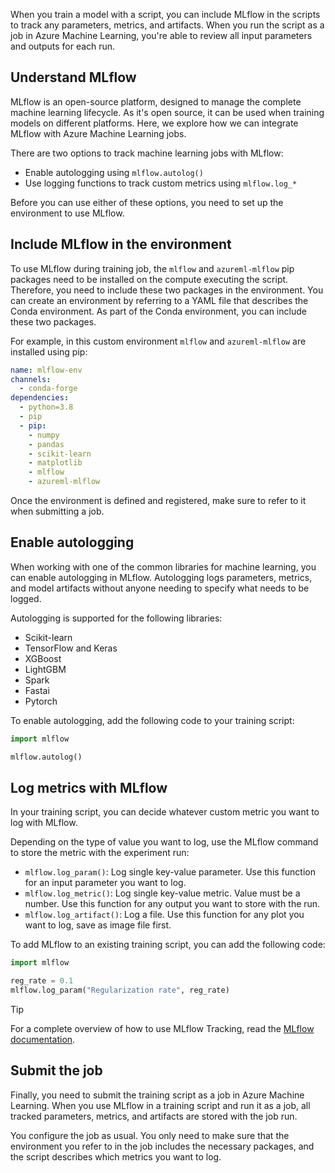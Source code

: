 


When you train a model with a script, you can include MLflow in the scripts to track any parameters, metrics, and artifacts. When you run the script as a job in Azure Machine Learning, you're able to review all input parameters and outputs for each run.

## Understand MLflow

MLflow is an open-source platform, designed to manage the complete machine learning lifecycle. As it's open source, it can be used when training models on different platforms. Here, we explore how we can integrate MLflow with Azure Machine Learning jobs.

There are two options to track machine learning jobs with MLflow:

- Enable autologging using `mlflow.autolog()`
- Use logging functions to track custom metrics using `mlflow.log_*`

Before you can use either of these options, you need to set up the environment to use MLflow.

## Include MLflow in the environment

To use MLflow during training job, the `mlflow` and `azureml-mlflow` pip packages need to be installed on the compute executing the script. Therefore, you need to include these two packages in the environment. You can create an environment by referring to a YAML file that describes the Conda environment. As part of the Conda environment, you can include these two packages.

For example, in this custom environment `mlflow` and `azureml-mlflow` are installed using pip:

```yml
name: mlflow-env
channels:
  - conda-forge
dependencies:
  - python=3.8
  - pip
  - pip:
    - numpy
    - pandas
    - scikit-learn
    - matplotlib
    - mlflow
    - azureml-mlflow
```

Once the environment is defined and registered, make sure to refer to it when submitting a job.

## Enable autologging

When working with one of the common libraries for machine learning, you can enable autologging in MLflow. Autologging logs parameters, metrics, and model artifacts without anyone needing to specify what needs to be logged.

Autologging is supported for the following libraries:

- Scikit-learn
- TensorFlow and Keras
- XGBoost
- LightGBM
- Spark
- Fastai
- Pytorch

To enable autologging, add the following code to your training script:

```python
import mlflow

mlflow.autolog()
```

## Log metrics with MLflow

In your training script, you can decide whatever custom metric you want to log with MLflow.

Depending on the type of value you want to log, use the MLflow command to store the metric with the experiment run:

- `mlflow.log_param()`: Log single key-value parameter. Use this function for an input parameter you want to log.
- `mlflow.log_metric()`: Log single key-value metric. Value must be a number. Use this function for any output you want to store with the run.
- `mlflow.log_artifact()`: Log a file. Use this function for any plot you want to log, save as image file first.

To add MLflow to an existing training script, you can add the following code:

```python
import mlflow

reg_rate = 0.1
mlflow.log_param("Regularization rate", reg_rate)
```

> [!Tip]
> For a complete overview of how to use MLflow Tracking, read the [MLflow documentation](https://www.mlflow.org/docs/latest/tracking.html).

## Submit the job

Finally, you need to submit the training script as a job in Azure Machine Learning. When you use MLflow in a training script and run it as a job, all tracked parameters, metrics, and artifacts are stored with the job run. 

You configure the job as usual. You only need to make sure that the environment you refer to in the job includes the necessary packages, and the script describes which metrics you want to log.